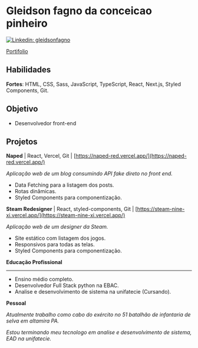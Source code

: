 <!--  
[![Typing SVG](https://readme-typing-svg.demolab.com/?lines=Hello,+my+name+is+Gleidson+Fagno,;Front-end+developer)](https://git.io/typing-svg)

<h2> Sobre mim </h2>

- 👨‍💻 Apaixonado por tecnologia, estou sempre em busca de soluções inovadoras e desafios inspiradores no mundo do desenvolvimento de software.
- 🎓 Atualmente, estou investindo no meu crescimento profissional com o curso **Desenvolvedor Full Stack Python** na [EBAC Online](https://ebaconline.com.br/), onde estou aprimorando minhas habilidades para criar aplicações web de ponta a ponta.
- 🌱 Minha sede de conhecimento me impulsiona a explorar continuamente as últimas tecnologias, incluindo **HTML, CSS, JavaScript Node.js, React.js e Next.js**, enquanto desenvolvo projetos significativos para consolidar minha experiência.

<h3> :rocket: &nbsp;Minhas Skills </h3>

**Aplicações e Dados**

 <p align="left">
  <a href="#" title="html">
  <img src="https://img.shields.io/badge/HTML-E34F26?style=for-the-badge&logo=html5&logoColor=white" alt="html"/></a>
  <a href="#" title="css">
  <img src="https://img.shields.io/badge/CSS-1572B6?&style=for-the-badge&logo=css3&logoColor=white" alt="css"/></a>
  <a href="#" title="javascript">
  <img src="https://img.shields.io/badge/JavaScript-323330?style=for-the-badge&logo=javascript&logoColor=F7DF1E"/></a>
  <a href="#" title="typescript">
  <img src="https://img.shields.io/badge/TypeScript-007ACC?style=for-the-badge&logo=typescript&logoColor=white" alt="typescript"/></a>
  <a href="#" title="saas">
  <img src="https://img.shields.io/badge/Sass-CC6699?style=for-the-badge&logo=sass&logoColor=white" alt="saas"/></a>
  <a href="#" title="react">
  <img src="https://img.shields.io/badge/React-20232A?style=for-the-badge&logo=react&logoColor=61DAFB" alt="react"/></a>
</p>

**DevOps**

  ![Git](https://img.shields.io/badge/-Git-333333?style=flat&logo=git)
  ![GitHub](https://img.shields.io/badge/-GitHub-333333?style=flat&logo=github)

**Ferramentas de Desenvolvimento**

  ![Visual Studio Code](https://img.shields.io/badge/-Visual%20Studio%20Code-333333?style=flat&logo=visual-studio-code&logoColor=007ACC)

<br/>


 
![gleidson fagno GitHub stats](https://github-readme-stats.vercel.app/api?username=gleidsonfagno&show_icons=true&theme=gruvbox)


<br/>

<h3> :earth_americas: &nbsp;Onde me encontrar: </h3> 

[![Linkedin: gleidsonfagno](https://img.shields.io/badge/-gleidsonfagno-blue?style=flat-square&logo=Linkedin&logoColor=white&link=LINK-DO-SEU-LINKEDIN)](https://www.linkedin.com/in/gleidson-fagno-1510a91ab)
[![GitHub: gleidsonfagno]( https://img.shields.io/github/followers/VanessaSwerts?label=follow&style=social)](https://github.com/gleidsonfagno)
-->

# **Gleidson fagno da conceicao pinheiro**  

[![Linkedin: gleidsonfagno](https://img.shields.io/badge/-gleidsonfagno-blue?style=flat-square&logo=Linkedin&logoColor=white&link=LINK-DO-SEU-LINKEDIN)](https://www.linkedin.com/in/gleidson-fagno-1510a91ab)

[Portifolio](https://www.gleidsonfagno.com.br/)

**Habilidades**  
---

**Fortes**: HTML, CSS, Sass, JavaScript, TypeScript, React, Next.js,  Styled Components, Git.

## **Objetivo**

* Desenvolvedor front-end

## **Projetos**

**Naped** | React, Vercel, Git | [https://naped-red.vercel.app/](https://naped-red.vercel.app/) 

*Aplicação web de um blog consumindo API fake direto no front end.*

* Data Fetching para a listagem dos posts.  
* Rotas dinâmicas.  
* Styled Components para componentização.

**Steam Redesigner** | React, styled-components, Git | [https://steam-nine-xi.vercel.app/](https://steam-nine-xi.vercel.app/)

*Aplicação web de um designer da Steam.*

* Site estático com listagem dos jogos.  
* Responsivos para todas as telas.  
* Styled Components para componentização.

**Educação Profissional**

---

* Ensino médio completo.  
* Desenvolvedor Full Stack python na EBAC.  
* Analise e desenvolvimento de sistema na unifatecie (Cursando).

**Pessoal**

*Atualmente trabalho como cabo do exército no 51 batalhão de infantaria de selva em altamira PA.*

*Estou terminando meu tecnologo em analise e desenvolvimento de sistema, EAD na unifatecie.*
